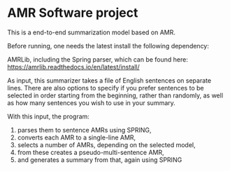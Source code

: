 # AMR Software project

This is a end-to-end summarization model based on AMR.

Before running, one needs the latest install the following dependency:

AMRLib, including the Spring parser, which can be found here:
https://amrlib.readthedocs.io/en/latest/install/

As input, this summarizer takes a file of English sentences on separate lines. 
There are also options to specify if you prefer sentences to be selected in order
starting from the beginning, rather than randomly, as well as how many sentences 
you wish to use in your summary.

With this input, the program:
  1) parses them to sentence AMRs using SPRING, 
  2) converts each AMR to a single-line AMR, 
  3) selects a number of AMRs, depending on the selected model, 
  4) from these creates a pseudo-multi-sentence AMR, 
  5) and generates a summary from that, again using SPRING
